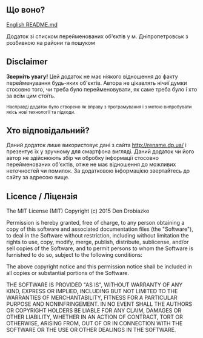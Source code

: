 ## Що воно?

[English README.md](https://github.com/Den-Rimus/RenameDniproStreets/wiki/English-README.md)

Додаток зі списком перейменованих об'єктів у м. Дніпропетровськ з розбивкою на райони та пошуком

## Disclaimer

**Зверніть увагу!**
Цей додаток не має ніякого відношення до факту перейменування будь-яких об'єктів.
Автора не цікавлять нічиї думки стосовно того, чи треба було перейменовувати, як саме треба було і хто за всім цим стоїть.

<sub>Насправді додаток було створено як вправу з програмування і з метою випробувати якісь нові технології та підходи.</sub>

## Хто відповідальний?

Даний додаток лише використовує дані з сайта http://rename.dp.ua/ і презентує їх у зручному для смартфона вигляді.
Даний додаток чи його автор не здійснюють збір чи обробку інформації стосовно перейменованих об'єктів, отже не має відношення до можливих неточностей чи помилок.
За додатковою інформацією звертайтесь до сайту за адресою вище.

## Licence / Ліцензія

The MIT License (MIT)
Copyright (c) 2015 Den Drobiazko

Permission is hereby granted, free of charge, to any person obtaining a copy of this software and associated documentation files (the "Software"), to deal in the Software without restriction, including without limitation the rights to use, copy, modify, merge, publish, distribute, sublicense, and/or sell copies of the Software, and to permit persons to whom the Software is furnished to do so, subject to the following conditions:

The above copyright notice and this permission notice shall be included in all copies or substantial portions of the Software.

THE SOFTWARE IS PROVIDED "AS IS", WITHOUT WARRANTY OF ANY KIND, EXPRESS OR IMPLIED, INCLUDING BUT NOT LIMITED TO THE WARRANTIES OF MERCHANTABILITY, FITNESS FOR A PARTICULAR PURPOSE AND NONINFRINGEMENT. IN NO EVENT SHALL THE AUTHORS OR COPYRIGHT HOLDERS BE LIABLE FOR ANY CLAIM, DAMAGES OR OTHER LIABILITY, WHETHER IN AN ACTION OF CONTRACT, TORT OR OTHERWISE, ARISING FROM, OUT OF OR IN CONNECTION WITH THE SOFTWARE OR THE USE OR OTHER DEALINGS IN THE SOFTWARE.
